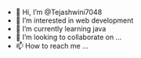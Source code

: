 - 👋 Hi, I’m @Tejashwini7048
- 👀 I’m interested in web development 
- 🌱 I’m currently learning java
- 💞️ I’m looking to collaborate on ...
- 📫 How to reach me ...

<!---
Tejashwini7048/Tejashwini7048 is a ✨ special ✨ repository because its `README.md` (this file) appears on your GitHub profile.
You can click the Preview link to take a look at your changes.
--->
